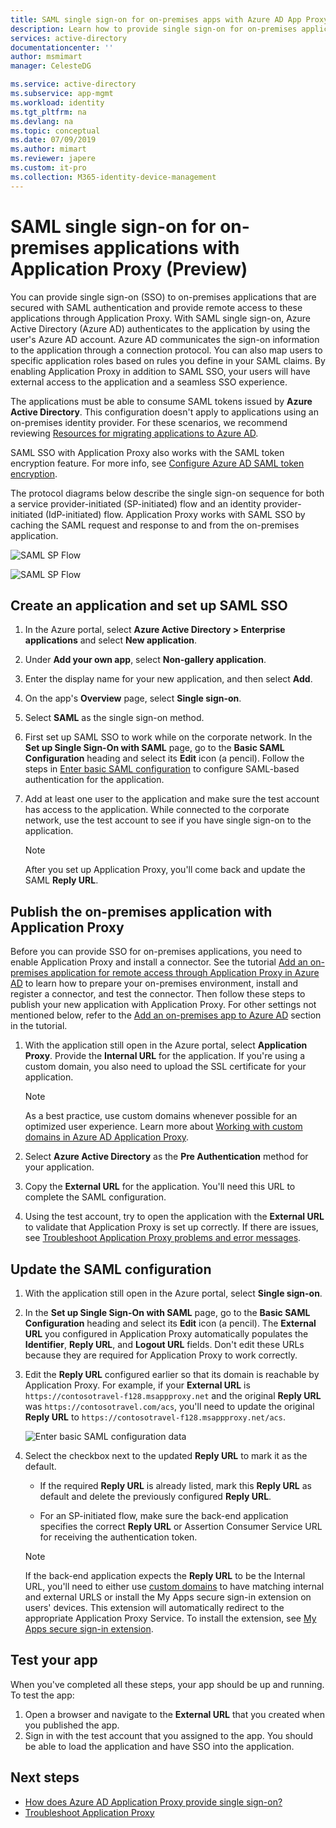 ```yaml
---
title: SAML single sign-on for on-premises apps with Azure AD App Proxy (Preview) | Microsoft Docs 
description: Learn how to provide single sign-on for on-premises applications that are secured with SAML authentication. Provide remote access to on-premises apps with Application Proxy.
services: active-directory
documentationcenter: ''
author: msmimart
manager: CelesteDG

ms.service: active-directory
ms.subservice: app-mgmt
ms.workload: identity
ms.tgt_pltfrm: na
ms.devlang: na
ms.topic: conceptual
ms.date: 07/09/2019
ms.author: mimart
ms.reviewer: japere
ms.custom: it-pro
ms.collection: M365-identity-device-management
---
```


# SAML single sign-on for on-premises applications with Application Proxy (Preview)

You can provide single sign-on (SSO) to on-premises applications that are secured with SAML authentication and provide remote access to these applications through Application Proxy. With SAML single sign-on, Azure Active Directory (Azure AD) authenticates to the application by using the user's Azure AD account. Azure AD communicates the sign-on information to the application through a connection protocol. You can also map users to specific application roles based on rules you define in your SAML claims. By enabling Application Proxy in addition to SAML SSO, your users will have external access to the application and a seamless SSO experience.

The applications must be able to consume SAML tokens issued by **Azure Active Directory**. 
This configuration doesn't apply to applications using an on-premises identity provider. For these scenarios, we recommend reviewing [Resources for migrating applications to Azure AD](migration-resources.md).

SAML SSO with Application Proxy also works with the SAML token encryption feature. For more info, see [Configure Azure AD SAML token encryption](howto-saml-token-encryption.md).

The protocol diagrams below describe the single sign-on sequence for both a service provider-initiated (SP-initiated) flow and an identity provider-initiated (IdP-initiated) flow. Application Proxy works with SAML SSO by caching the SAML request and response to and from the on-premises application.

  ![SAML SP Flow](./media/application-proxy-configure-single-sign-on-on-premises-apps/saml-sp-initiated-flow.png)

  ![SAML SP Flow](./media/application-proxy-configure-single-sign-on-on-premises-apps/saml-idp-initiated-flow.png)

## Create an application and set up SAML SSO

1. In the Azure portal, select **Azure Active Directory > Enterprise applications** and select **New application**.

2. Under **Add your own app**, select **Non-gallery application**.

3. Enter the display name for your new application, and then select **Add**.

4. On the app's **Overview** page, select **Single sign-on**.

5. Select **SAML** as the single sign-on method.

6. First set up SAML SSO to work while on the corporate network. In the **Set up Single Sign-On with SAML** page, go to the **Basic SAML Configuration** heading and select its **Edit** icon (a pencil). Follow the steps in [Enter basic SAML configuration](configure-single-sign-on-non-gallery-applications.md#saml-based-single-sign-on) to configure SAML-based authentication for the application.

7. Add at least one user to the application and make sure the test account has access to the application. While connected to the corporate network, use the test account to see if you have single sign-on to the application. 

   > [!NOTE]
   > After you set up Application Proxy, you'll come back and update the SAML **Reply URL**.

## Publish the on-premises application with Application Proxy

Before you can provide SSO for on-premises applications, you need to enable Application Proxy and install a connector. See the tutorial [Add an on-premises application for remote access through Application Proxy in Azure AD](application-proxy-add-on-premises-application.md) to learn how to prepare your on-premises environment, install and register a connector, and test the connector. Then follow these steps to publish your new application with Application Proxy. For other settings not mentioned below, refer to the [Add an on-premises app to Azure AD](application-proxy-add-on-premises-application.md#add-an-on-premises-app-to-azure-ad) section in the tutorial.

1. With the application still open in the Azure portal, select **Application Proxy**. Provide the **Internal URL** for the application. If you're using a custom domain, you also need to upload the SSL certificate for your application. 
   > [!NOTE]
   > As a best practice, use custom domains whenever possible for an optimized user experience. Learn more about [Working with custom domains in Azure AD Application Proxy](application-proxy-configure-custom-domain.md).

2. Select **Azure Active Directory** as the **Pre Authentication** method for your application.

3. Copy the **External URL** for the application. You'll need this URL to complete the SAML configuration.

4. Using the test account, try to open the application with the **External URL** to validate that Application Proxy is set up correctly. If there are issues, see [Troubleshoot Application Proxy problems and error messages](application-proxy-troubleshoot.md).

## Update the SAML configuration

1. With the application still open in the Azure portal, select **Single sign-on**. 

2. In the **Set up Single Sign-On with SAML** page, go to the **Basic SAML Configuration** heading and select its **Edit** icon (a pencil). The **External URL** you configured in Application Proxy automatically populates the **Identifier**, **Reply URL**, and **Logout URL** fields. Don't edit these URLs because they are required for Application Proxy to work correctly.

3. Edit the **Reply URL** configured earlier so that its domain is reachable by Application Proxy. For example, if your **External URL** is `https://contosotravel-f128.msappproxy.net` and the original **Reply URL** was `https://contosotravel.com/acs`, you'll need to update the original **Reply URL** to `https://contosotravel-f128.msappproxy.net/acs`. 

    ![Enter basic SAML configuration data](./media/application-proxy-configure-single-sign-on-on-premises-apps/basic-saml-configuration.png)


4. Select the checkbox next to the updated **Reply URL** to mark it as the default.

   * If the required **Reply URL** is already listed, mark this **Reply URL** as default and delete the previously configured **Reply URL**.

   * For an SP-initiated flow, make sure the back-end application specifies the correct **Reply URL** or Assertion Consumer Service URL for receiving the authentication token.

    > [!NOTE]
    > If the back-end application expects the **Reply URL** to be the Internal URL, you'll need to either use [custom domains](application-proxy-configure-custom-domain.md) to have matching internal and external URLS or install the My Apps secure sign-in extension on users' devices. This extension will automatically redirect to the appropriate Application Proxy Service. To install the extension, see [My Apps secure sign-in extension](../user-help/my-apps-portal-end-user-access.md#download-and-install-the-my-apps-secure-sign-in-extension).
    
## Test your app

When you've completed all these steps, your app should be up and running. To test the app:

1. Open a browser and navigate to the **External URL** that you created when you published the app. 
1. Sign in with the test account that you assigned to the app. You should be able to load the application and have SSO into the application.

## Next steps

- [How does Azure AD Application Proxy provide single sign-on?](application-proxy-single-sign-on.md)
- [Troubleshoot Application Proxy](application-proxy-troubleshoot.md)
